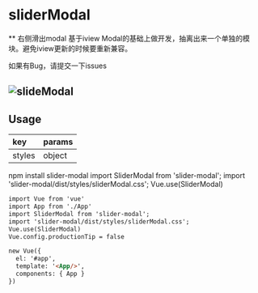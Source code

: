 # sliderModal
** 右侧滑出modal 基于iview Modal的基础上做开发，抽离出来一个单独的模块。避免iview更新的时候要重新兼容。 <br />


如果有Bug，请提交一下issues <br />

## ![slideModal](http://7xjfvt.com1.z0.glb.clouddn.com/demo/a.gif)

## Usage

|   key  |  params   |
|:-------|:----------|
| styles |  object   |

npm install slider-modal
import SliderModal from 'slider-modal';
import 'slider-modal/dist/styles/sliderModal.css'; 
Vue.use(SliderModal)

```html
import Vue from 'vue'
import App from './App'
import SliderModal from 'slider-modal';
import 'slider-modal/dist/styles/sliderModal.css'; 
Vue.use(SliderModal)
Vue.config.productionTip = false

new Vue({
  el: '#app',
  template: '<App/>',
  components: { App }
})




```



